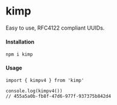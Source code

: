 # kimp

Easy to use, RFC4122 compliant UUIDs.

#### Installation

```
npm i kimp
```

#### Usage

```
import { kimpv4 } from 'kimp'

console.log(kimpv4())
// 455a5a0b-fb8f-47d6-977f-937375b842d4
```
